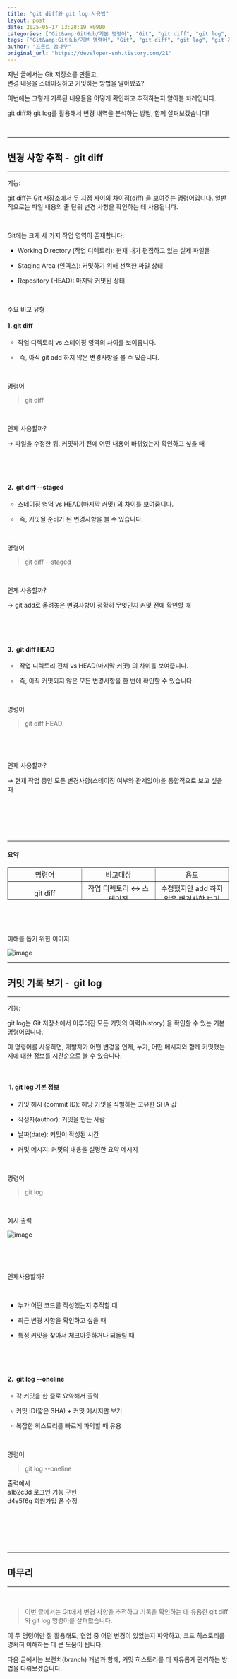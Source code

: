 ```yaml
---
title: "git diff와 git log 사용법"
layout: post
date: 2025-05-17 13:28:19 +0900
categories: ["Git&amp;GitHub/기본 명령어", "Git", "git diff", "git log", "git 기록 확인"]
tags: ["Git&amp;GitHub/기본 명령어", "Git", "git diff", "git log", "git 기록 확인"]
author: "프론트 꿈나무"
original_url: "https://developer-smh.tistory.com/21"
---
```


지난 글에서는 Git 저장소를 만들고,  
변경 내용을 스테이징하고 커밋하는 방법을 알아봤죠?

이번에는 그렇게 기록된 내용들을 어떻게 확인하고 추적하는지 알아볼 차례입니다.

git diff와 git log를 활용해서 변경 내역을 분석하는 방법, 함께 살펴보겠습니다!

 

---

## 변경 사항 추적 -  git diff

---

기능:

git diff는 Git 저장소에서 두 지점 사이의 차이점(diff) 을 보여주는 명령어입니다. 일반적으로는 파일 내용의 줄 단위 변경 사항을 확인하는 데 사용됩니다.

 

Git에는 크게 세 가지 작업 영역이 존재합니다:

- Working Directory (작업 디렉토리): 현재 내가 편집하고 있는 실제 파일들

- Staging Area (인덱스): 커밋하기 위해 선택한 파일 상태

- Repository (HEAD): 마지막 커밋된 상태

 

주요 비교 유형 

#### 1. git diff

  ৹   작업 디렉토리 vs 스테이징 영역의 차이를 보여줍니다.

  ৹    즉, 아직 git add 하지 않은 변경사항을 볼 수 있습니다.

 

명령어

> git diff

 

 언제 사용할까?

→ 파일을 수정한 뒤, 커밋하기 전에 어떤 내용이 바뀌었는지 확인하고 싶을 때

 

 

#### 2.  git diff --staged

  ৹   스테이징 영역 vs HEAD(마지막 커밋) 의 차이를 보여줍니다.

  ৹    즉, 커밋될 준비가 된 변경사항을 볼 수 있습니다.

 

명령어

> git diff --staged

 

 언제 사용할까?

→ git add로 올려놓은 변경사항이 정확히 무엇인지 커밋 전에 확인할 때

 

 

#### 3.  git diff HEAD

  ৹    작업 디렉토리 전체 vs HEAD(마지막 커밋) 의 차이를 보여줍니다. 

  ৹    즉, 아직 커밋되지 않은 모든 변경사항을 한 번에 확인할 수 있습니다.

 

명령어

> git diff HEAD

 

 

 언제 사용할까?

→ 현재 작업 중인 모든 변경사항(스테이징 여부와 관계없이)을 통합적으로 보고 싶을 때

 

 

 

---

#### 요약

<table style="border-collapse: collapse; width: 99.8835%; height: 73px;" border="1" data-ke-align="alignLeft" data-ke-style="style12">
<tbody>
<tr style="height: 17px;">
<td style="width: 33.3333%; height: 17px; text-align: center;">명령어</td>
<td style="width: 33.3333%; height: 17px; text-align: center;">비교대상</td>
<td style="width: 35.7371%; height: 17px; text-align: center;">용도</td>
</tr>
<tr style="height: 20px;">
<td style="width: 33.3333%; height: 20px; text-align: center;">git diff</td>
<td style="width: 33.3333%; height: 20px; text-align: center;">작업 디렉토리 ↔ 스테이징</td>
<td style="width: 35.7371%; height: 20px; text-align: center;">수정했지만 add 하지 않은 변경사항 보기</td>
</tr>
<tr style="height: 10px;">
<td style="width: 33.3333%; height: 10px; text-align: center;">git diff --staged</td>
<td style="width: 33.3333%; height: 10px; text-align: center;">스테이징 ↔ HEAD</td>
<td style="width: 35.7371%; height: 10px; text-align: center;">add된 변경사항이 커밋과 어떻게 다른지 보기 </td>
</tr>
<tr style="height: 26px;">
<td style="width: 33.3333%; height: 26px; text-align: center;">git diff HEAD</td>
<td style="width: 33.3333%; height: 26px; text-align: center;">작업 디렉토리 ↔ HEAD</td>
<td style="width: 35.7371%; height: 26px; text-align: center;">전체 변경사항 한 번에 보기</td>
</tr>
</tbody>
</table>
 

 

이해를 돕기 위한 이미지

![image](/assets/img/2025-05-17/img.png)

---

## 커밋 기록 보기 -  git log

---

기능:

git log는 Git 저장소에서 이루어진 모든 커밋의 이력(history) 을 확인할 수 있는 기본 명령어입니다.

이 명령어를 사용하면, 개발자가 어떤 변경을 언제, 누가, 어떤 메시지와 함께 커밋했는지에 대한 정보를 시간순으로 볼 수 있습니다.

 

####  1. git log 기본 정보

- 커밋 해시 (commit ID): 해당 커밋을 식별하는 고유한 SHA 값

- 작성자(author): 커밋을 만든 사람

- 날짜(date): 커밋이 작성된 시간

- 커밋 메시지: 커밋의 내용을 설명한 요약 메시지

 

명령어

> git log

 

예시 출력

![image](/assets/img/2025-05-17/img.png)

 

 

언제사용할까?

 

- 누가 어떤 코드를 작성했는지 추적할 때

- 최근 변경 사항을 확인하고 싶을 때

- 특정 커밋을 찾아서 체크아웃하거나 되돌릴 때

 

 

#### 2.  git log --oneline 

  ৹  각 커밋을 한 줄로 요약해서 출력

  ৹  커밋 ID(짧은 SHA) + 커밋 메시지만 보기 

  ৹  복잡한 히스토리를 빠르게 파악할 때 유용

 

명령어

> git log --oneline  
  
  
출력예시  
a1b2c3d 로그인 기능 구현   
d4e5f6g 회원가입 폼 수정 

 

 

 

---

## 마무리

---

 

> 이번 글에서는 Git에서 변경 사항을 추적하고 기록을 확인하는 데 유용한 git diff와 git log 명령어를 살펴봤습니다.

이 두 명령어만 잘 활용해도, 협업 중 어떤 변경이 있었는지 파악하고, 코드 히스토리를 명확히 이해하는 데 큰 도움이 됩니다.

다음 글에서는 브랜치(branch) 개념과 함께, 커밋 히스토리를 더 자유롭게 관리하는 방법을 다뤄보겠습니다.
